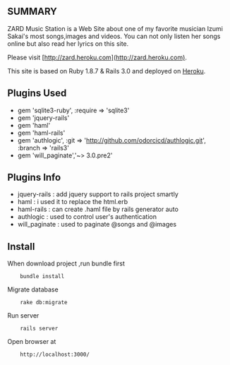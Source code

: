 SUMMARY
-------

ZARD Music Station is a Web Site about one of my favorite musician Izumi Sakai's most songs,images and videos.
You can not only listen her songs online but also read her lyrics on this site.

Please visit [http://zard.heroku.com](http://zard.heroku.com).

This site is based on Ruby 1.8.7 & Rails 3.0 and deployed on [Heroku](http://heroku.com).

Plugins Used
------------

* gem 'sqlite3-ruby', :require => 'sqlite3'
* gem 'jquery-rails'
* gem 'haml'
* gem 'haml-rails'
* gem 'authlogic', :git => 'http://github.com/odorcicd/authlogic.git', :branch => 'rails3'
* gem 'will_paginate','~> 3.0.pre2'

Plugins Info
------------

* jquery-rails : add jquery support to rails project smartly
* haml   			: i used it to replace the html.erb
* haml-rails : can create .haml file by rails generator auto
* authlogic : used to control user's authentication
* will_paginate : used to paginate @songs and @images

Install
-------

When download project ,run bundle first
		 
		bundle install
		
Migrate database

		rake db:migrate
		
Run server

		rails server
		
Open browser at 

		http://localhost:3000/
		


